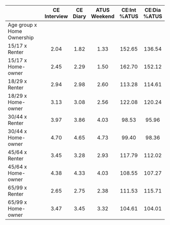 
|                      | CE<br>Interview |  CE<br>Diary | ATUS<br>Weekend | CE:Int<br>%ATUS | CE:Dia<br>%ATUS |
| -------------------- | :----------: | :----------: | :----------: | :----------: | :----------: |
| Age group x Home Ownership |              |              |              |              |              |
| 15/17 x Renter       |         2.04 |         1.82 |         1.33 |       152.65 |       136.54 |
| 15/17 x Home-owner   |         2.45 |         2.29 |         1.50 |       162.70 |       152.12 |
| 18/29 x Renter       |         2.94 |         2.98 |         2.60 |       113.28 |       114.61 |
| 18/29 x Home-owner   |         3.13 |         3.08 |         2.56 |       122.08 |       120.24 |
| 30/44 x Renter       |         3.97 |         3.86 |         4.03 |        98.53 |        95.96 |
| 30/44 x Home-owner   |         4.70 |         4.65 |         4.73 |        99.40 |        98.36 |
| 45/64 x Renter       |         3.45 |         3.28 |         2.93 |       117.79 |       112.02 |
| 45/64 x Home-owner   |         4.38 |         4.33 |         4.03 |       108.55 |       107.27 |
| 65/99 x Renter       |         2.65 |         2.75 |         2.38 |       111.53 |       115.71 |
| 65/99 x Home-owner   |         3.47 |         3.45 |         3.32 |       104.61 |       104.01 |

